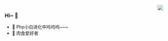 <img align="right" src="https://github-readme-stats.vercel.app/api?username=AiMuC&show_icons=true&theme=radical" />

### Hi~ 👋

- :orange_book: Php小白进化中呜呜呜~~~
- :meat_on_bone: 肉食爱好者
